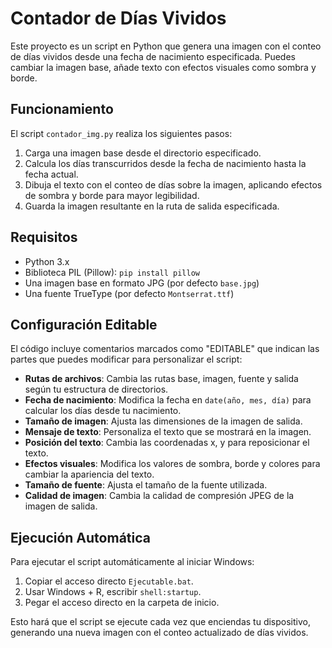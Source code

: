 # Contador de Días Vividos

Este proyecto es un script en Python que genera una imagen con el conteo de días vividos desde una fecha de nacimiento especificada. Puedes cambiar la imagen base, añade texto con efectos visuales como sombra y borde.

## Funcionamiento

El script `contador_img.py` realiza los siguientes pasos:

1. Carga una imagen base desde el directorio especificado.
2. Calcula los días transcurridos desde la fecha de nacimiento hasta la fecha actual.
3. Dibuja el texto con el conteo de días sobre la imagen, aplicando efectos de sombra y borde para mayor legibilidad.
4. Guarda la imagen resultante en la ruta de salida especificada.

## Requisitos

- Python 3.x
- Biblioteca PIL (Pillow): `pip install pillow`
- Una imagen base en formato JPG (por defecto `base.jpg`)
- Una fuente TrueType (por defecto `Montserrat.ttf`)

## Configuración Editable

El código incluye comentarios marcados como "EDITABLE" que indican las partes que puedes modificar para personalizar el script:

- **Rutas de archivos**: Cambia las rutas base, imagen, fuente y salida según tu estructura de directorios.
- **Fecha de nacimiento**: Modifica la fecha en `date(año, mes, día)` para calcular los días desde tu nacimiento.
- **Tamaño de imagen**: Ajusta las dimensiones de la imagen de salida.
- **Mensaje de texto**: Personaliza el texto que se mostrará en la imagen.
- **Posición del texto**: Cambia las coordenadas x, y para reposicionar el texto.
- **Efectos visuales**: Modifica los valores de sombra, borde y colores para cambiar la apariencia del texto.
- **Tamaño de fuente**: Ajusta el tamaño de la fuente utilizada.
- **Calidad de imagen**: Cambia la calidad de compresión JPEG de la imagen de salida.

## Ejecución Automática

Para ejecutar el script automáticamente al iniciar Windows:

1. Copiar el acceso directo `Ejecutable.bat`.
2. Usar Windows + R, escribir `shell:startup`.
3. Pegar el acceso directo en la carpeta de inicio.

Esto hará que el script se ejecute cada vez que enciendas tu dispositivo, generando una nueva imagen con el conteo actualizado de días vividos.